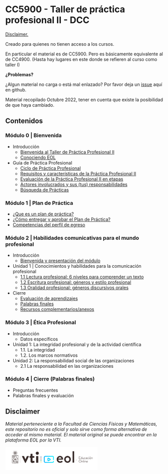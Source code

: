
# CC5900 - Taller de práctica profesional II - DCC

[Disclaimer.](#disclaimer)

Creado para quienes no tienen acceso a los cursos.

En particular el material es de CC5900. Pero es básicamente equivalente al de CC4900. (Hasta hay lugares en este donde se refieren al curso como taller I)

**¿Problemas?**

¿Algun material no carga o está mal enlazado? Por favor deja un [issue](https://github.com/Nyveon/CCX900-taller-de-practica/issues) aquí en github.

Material recopilado Octubre 2022, tener en cuenta que existe la posibilidad de que haya cambiado.

## Contenidos

### Módulo 0 | Bienvenida

- Introducción
  - [Bienvenida al Taller de Práctica Profesional II](Modulo%200/0%20-%20Introducción/00%20-%20Bienvenida%20al%20Taller%20de%20Práctica%20Profesional%20II.md)
  - [Conociendo EOL](Modulo%200/0%20-%20Introducción/01%20-%20Conociendo%20EOL.md)
- Guía de Práctica Profesional
  - [Ciclo de Práctica Profesional](Modulo%200/1%20-%20Guía%20de%20Práctica%20Profesional/00%20-%20Ciclo%20de%20Práctica%20Profesional.md)
  - [Requisitos y características de la Práctica Profesional II](Modulo%200/1%20-%20Guía%20de%20Práctica%20Profesional/01%20-%20Requisitos%20y%20características%20de%20la%20Práctica%20Profesional%20II.md)
  - [Evaluación de la Práctica Profesional II en etapas](Modulo%200/1%20-%20Guía%20de%20Práctica%20Profesional/02%20-%20Evaluación%20de%20la%20Práctica%20Profesional%20II%20en%20etapas.md)
  - [Actores involucrados y sus (tus) responsabilidades](Modulo%200/1%20-%20Guía%20de%20Práctica%20Profesional/03%20-%20Actores%20involucrados%20y%20sus%20(tus)%20responsabilidades.md)
  - [Búsqueda de Prácticas](Modulo%200/1%20-%20Guía%20de%20Práctica%20Profesional/04%20-%20Búsqueda%20de%20Prácticas.md)

### Módulo 1 | Plan de Práctica

- [¿Que es un plan de práctica?](./Modulo%201/00%20-%20Qu%C3%A9%20es%20un%20plan%20de%20pr%C3%A1ctica.md)
- [¿Cómo entregar y aprobar el Plan de Práctica?](./Modulo%201/01%20-%20C%C3%B3mo%20entregar%20y%20aprobar%20el%20Plan%20de%20Pr%C3%A1ctica.md)
- [Competencias del perfil de egreso](./Modulo%201/02%20-%20Competencias%20del%20perfil%20de%20egreso.md)

### Módulo 2 | Habilidades comunicativas para el mundo profesional

- Introducción
  - [Bienvenida y presentación del módulo](./Modulo%202/0%20-%20Introducci%C3%B3n/00%20-%20Bienvenida%20y%20presentaci%C3%B3n%20del%20m%C3%B3dulo.md)
- Unidad 1 | Conocimientos y habilidades para la comunicación profesional
  - [1.1 Lectura profesional: 6 niveles para comprender un texto](./Modulo%202/1%20-%20Unidad%201/00%20-%20Lectura%20profesional.md)
  - [1.2 Escritura profesional: géneros y estilo profesional](./Modulo%202/1%20-%20Unidad%201/01%20-%20Escritura%20profesional.md)
  - [1.3 Oralidad profesional: géneros discursivos orales](./Modulo%202/1%20-%20Unidad%201/02%20-%20Oralidad%20profesional.md)
- Cierre
  - [Evaluación de aprendizajes](./Modulo%202/2%20-%20Cierre/00%20-%20Evaluaci%C3%B3n%20de%20aprendizajes.md)
  - [Palabras finales](./Modulo%202/2%20-%20Cierre/01%20-%20Palabras%20finales.md)
  - [Recursos complementarios/anexos](./Modulo%202/2%20-%20Cierre/02%20-%20Recursos%20complementarios%20-%20anexos.md)

### Módulo 3 | Ética Profesional

- Introducción
  - Datos específicos
- Unidad 1: La integridad profesional y de la actividad científica
  - 1.1. La integridad
  - 1.2. Los marcos normativos
- Unidad 2: La responsabilidad social de las organizaciones
  - 2.1 La responsabilidad en las organizaciones

### Módulo 4 | Cierre (Palabras finales)

- Preguntas frecuentes
- Palabras finales y evaluación

## Disclaimer

*Material perteneciente a la Facultad de Ciencias Físicas y Matemáticas, este repositorio no es oficial y solo sirve como forma alternativa de acceder al mismo material. El material original se puede encontrar en la plataforma EOL por la VTI.*

![Logo VTI EOL](Logo_VTI_EOL.png)
